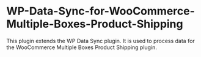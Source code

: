 # WP-Data-Sync-for-WooCommerce-Multiple-Boxes-Product-Shipping
This plugin extends the WP Data Sync plugin. It is used to process data for the WooCommerce Multiple Boxes Product Shipping plugin.
